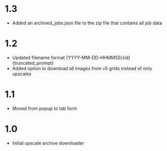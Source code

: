 # 1.3

- Added an archived_jobs.json file to the zip file that contains all job data

# 1.2

- Updated filename format {YYYY-MM-DD-HHMMSS}_{id}_{truncated_prompt}
- Added option to download all images from v5 grids instead of only upscales

# 1.1

- Moved from popup to tab form

# 1.0

- Initial upscale archive downloader
